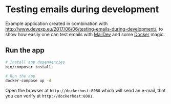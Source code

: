 # Testing emails during development

Example application created in combination with http://www.devexp.eu/2017/06/06/testing-emails-during-development/, to show how easily one can test emails with [MailDev](https://github.com/djfarrelly/MailDev "MailDev") and some [Docker](https://www.docker.com/ "Docker") magic.

## Run the app

```bash
# Install app dependencies
bin/composer install

# Run the app
docker-compose up -d
```

Open the browser at `http://dockerhost:8080` which will send an e-mail, that you can verify at `http://dockerhost:8081`.